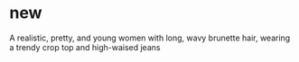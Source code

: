 # new
A realistic, pretty, and young women with long, wavy brunette hair, wearing a trendy crop top and high-waised jeans
